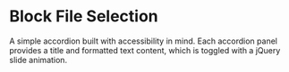 # Block File Selection

A simple accordion built with accessibility in mind. Each accordion panel provides a title and formatted text content, which is toggled with a jQuery slide animation.
